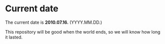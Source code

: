 # Current date

The current date is **2010.07.16.** (YYYY.MM.DD.)

This repository will be good when the world ends, so we will know how long it lasted.
